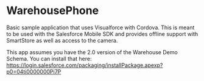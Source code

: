 WarehousePhone
==============

Basic sample application that uses Visualforce with Cordova.  This is meant to be used with the Salesforce Mobile SDK and provides offline support with SmartStore as well as access to the camera.

This app assumes you have the 2.0 version of the Warehouse Demo Schema.  You can install that here: https://login.salesforce.com/packaging/installPackage.apexp?p0=04ti0000000Pi7P